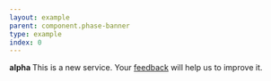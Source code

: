 ```yaml
---
layout: example
parent: component.phase-banner
type: example
index: 0
---
```


<div class="ds_phase-banner">
  <p class="ds_phase-banner__content">
    <strong class="ds_tag  ds_phase-banner__tag">
      alpha
    </strong>
    <span class="ds_phase-banner__text">
      This is a new service. Your <a href="#">feedback</a> will help us to improve it.
    </span>
  </p>
</div>